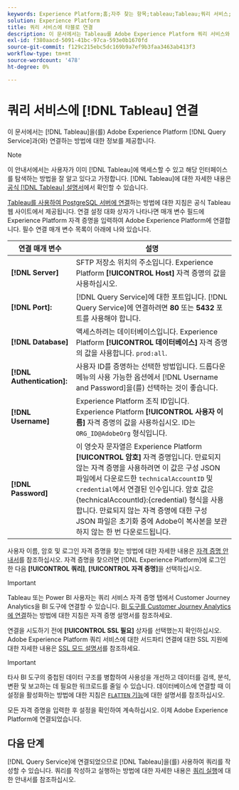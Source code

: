```yaml
---
keywords: Experience Platform;홈;자주 찾는 항목;tableau;Tableau;쿼리 서비스;쿼리 서비스;쿼리 서비스에 연결;
solution: Experience Platform
title: 쿼리 서비스에 타블로 연결
description: 이 문서에서는 Tableau를 Adobe Experience Platform 쿼리 서비스와 연결하는 단계를 안내합니다.
exl-id: f380aacd-5091-41bc-97ca-593e0b1670fd
source-git-commit: f129c215ebc5dc169b9a7ef9b3faa3463ab413f3
workflow-type: tm+mt
source-wordcount: '478'
ht-degree: 0%

---
```


# 쿼리 서비스에 [!DNL Tableau] 연결

이 문서에서는 [!DNL Tableau]을(를) Adobe Experience Platform [!DNL Query Service]과(와) 연결하는 방법에 대한 정보를 제공합니다.

>[!NOTE]
>
> 이 안내서에서는 사용자가 이미 [!DNL Tableau]에 액세스할 수 있고 해당 인터페이스를 탐색하는 방법을 잘 알고 있다고 가정합니다. [!DNL Tableau]에 대한 자세한 내용은 [공식 [!DNL Tableau] 설명서](https://help.tableau.com/current/pro/desktop/en-us/default.htm)에서 확인할 수 있습니다.

[Tableau를 사용하여 PostgreSQL 서버에 연결](https://help.tableau.com/current/pro/desktop/en-us/examples_postgresql.htm)하는 방법에 대한 지침은 공식 Tableau 웹 사이트에서 제공됩니다. 연결 설정 대화 상자가 나타나면 매개 변수 필드에 Experience Platform 자격 증명을 입력하여 Adobe Experience Platform에 연결합니다. 필수 연결 매개 변수 목록이 아래에 나와 있습니다.

| 연결 매개 변수 | 설명 |
|---|---|
| **[!DNL Server]** | SFTP 저장소 위치의 주소입니다. Experience Platform **[!UICONTROL Host]** 자격 증명의 값을 사용하십시오. |
| **[!DNL Port]:** | [!DNL Query Service]에 대한 포트입니다. [!DNL Query Service]에 연결하려면 **80** 또는 **5432** 포트를 사용해야 합니다. |
| **[!DNL Database]** | 액세스하려는 데이터베이스입니다. Experience Platform **[!UICONTROL 데이터베이스]** 자격 증명의 값을 사용합니다. `prod:all`. |
| **[!DNL Authentication]:** | 사용자 ID를 증명하는 선택한 방법입니다. 드롭다운 메뉴의 사용 가능한 옵션에서 [!DNL Username and Password]을(를) 선택하는 것이 좋습니다. |
| **[!DNL Username]** | Experience Platform 조직 ID입니다. Experience Platform **[!UICONTROL 사용자 이름]** 자격 증명의 값을 사용하십시오. ID는 `ORG_ID@AdobeOrg` 형식입니다. |
| **[!DNL Password]** | 이 영숫자 문자열은 Experience Platform **[!UICONTROL 암호]** 자격 증명입니다. 만료되지 않는 자격 증명을 사용하려면 이 값은 구성 JSON 파일에서 다운로드한 `technicalAccountID` 및 `credential`에서 연결된 인수입니다. 암호 값은 {technicalAccountId}:{credential} 형식을 사용합니다. 만료되지 않는 자격 증명에 대한 구성 JSON 파일은 초기화 중에 Adobe이 복사본을 보관하지 않는 한 번 다운로드됩니다. |

사용자 이름, 암호 및 로그인 자격 증명을 찾는 방법에 대한 자세한 내용은 [자격 증명 안내서](../ui/credentials.md)를 참조하십시오. 자격 증명을 찾으려면 [!DNL Experience Platform]에 로그인한 다음 **[!UICONTROL 쿼리]**, **[!UICONTROL 자격 증명]**&#x200B;을 선택하십시오.

>[!IMPORTANT]
>
>Tableau 또는 Power BI 사용자는 쿼리 서비스 자격 증명 탭에서 Customer Journey Analytics을 BI 도구에 연결할 수 있습니다. [BI 도구를 Customer Journey Analytics에 연결](../ui/credentials.md#connect-to-customer-journey-analytics)하는 방법에 대한 지침은 자격 증명 설명서를 참조하세요.

연결을 시도하기 전에 **[!UICONTROL SSL 필요]** 상자를 선택했는지 확인하십시오. Adobe Experience Platform 쿼리 서비스에 대한 서드파티 연결에 대한 SSL 지원에 대한 자세한 내용은 [SSL 모드 설명서](./ssl-modes.md)를 참조하세요.

>[!IMPORTANT]
>
>타사 BI 도구의 중첩된 데이터 구조를 병합하여 사용성을 개선하고 데이터를 검색, 분석, 변환 및 보고하는 데 필요한 워크로드를 줄일 수 있습니다. 데이터베이스에 연결할 때 이 설정을 활성화하는 방법에 대한 지침은 [`FLATTEN` 기능](../key-concepts/flatten-nested-data.md)에 대한 설명서를 참조하십시오.

모든 자격 증명을 입력한 후 설정을 확인하여 계속하십시오. 이제 Adobe Experience Platform에 연결되었습니다.

## 다음 단계

[!DNL Query Service]에 연결되었으므로 [!DNL Tableau]을(를) 사용하여 쿼리를 작성할 수 있습니다. 쿼리를 작성하고 실행하는 방법에 대한 자세한 내용은 [쿼리 실행](../best-practices/writing-queries.md)에 대한 안내서를 참조하십시오.
